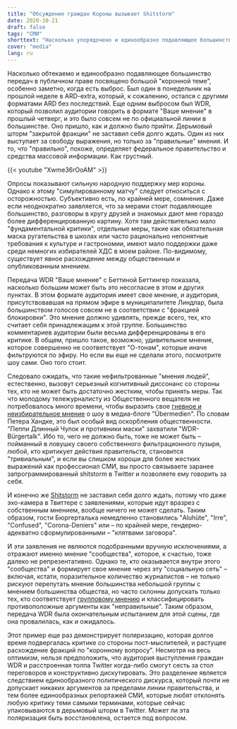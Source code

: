 ```yaml
---
title: "Обсуждение граждан Короны вызывает Shitstorm"
date: 2020-10-21
draft: false
tags: "СМИ"
shorttext: "Насколько упорядочено и единообразно подавляющее большинство публично-правовых трансляций на Covid, замечаешь, особенно когда есть выброс."
cover: "media"
lang: ru
---
```


Насколько обтекаемо и единообразно подавляющее большинство передач в публичном праве посвящено большой "коронной теме", особенно заметно, когда есть выброс. Был один в понедельник на прошлой неделе в ARD-extra, который, к сожалению, остался с другими форматами ARD без последствий. Еще одним выбросом был WDR, который позволил аудитории говорить в формате "Ваше мнение" в прошлый четверг, и это было совсем не по официальной линии в большинстве. Оно пришло, как и должно было прийти. Дерьмовый шторм "закрытой фракции" не заставил себя долго ждать. Один из них выступает за свободу выражения, но только за "правильные" мнения. И то, что "правильно", похоже, определяет федеральное правительство и средства массовой информации. Как грустный.

{{< youtube "Xwme36rOoAM" >}}

Опросы показывают сильную народную поддержку мер короны. Однако к этому "симулированному матчу" следует относиться с осторожностью. Субъективно есть, по крайней мере, сомнения. Даже если неоднократно заявляется, что за мерами стоит подавляющее большинство, разговоры в кругу друзей и знакомых дают мне гораздо более дифференцированную картину. Хотя там действительно мало "фундаментальной критики", отдельные меры, такие как обязательная маска ругательства в школах или часто рационально непонятные требования к культуре и гастрономии, имеют мало поддержки даже среди немногих избирателей ХДС в моем районе. По-видимому, существует явное расхождение между общественным и опубликованным мнением.

Передача WDR "Ваше мнение" с Беттиной Беттингер показала, насколько большим может быть это несогласие в этом и других пунктах. В этом формате аудитория имеет свое мнение, и аудитория, присутствовавшая на прямом эфире в муниципалитете Линдлар, была большинством голосов совсем не в соответствии с "фракцией блокировки". Это мнение должно удивлять, прежде всего, тех, кто считает себя принадлежащим к этой группе. Большинство комментариев аудитории были весьма дифференцированы в его критике. В общем, пришло такое, возможно, удивительное мнение, которое совершенно не соответствует "О-тонам", которые иначе фильтруются по эфиру. Но если вы еще не сделали этого, посмотрите шоу сами. Оно того стоит.

Следовало ожидать, что такие нефильтрованные "мнения людей", естественно, вызовут серьезный когнитивный диссонанс со стороны тех, кто не может быть достаточно жестким, чтобы принять меры. Так что молодому тележурналисту из Общественного вещателя не потребовалось много времени, чтобы выразить свое [гневное и неизбирательное мнение](https://uebermedien.de/53741/pippi-langstrumpf-und-die-maskengegner-kapern-wdr-buergertalk/ "Pippi Langstrumpf und die Masken­gegner kapern WDR-Bürgertalk") о шоу в медиа-блоге "Übermedien". По словам Петера Хандке, это был особый вид оскорбления общественности. "Пеппи Длинный Чулок и противники маски" захватили "WDR-Bürgertalk". Ибо то, чего не должно быть, тоже не может быть – пойманный в ловушку своего собственного фильтрационного пузыря, любой, кто критикует действия правительств, становится "тривиальным", и если вы слишком хороши для более жестких выражений как профессионал СМИ, вы просто связываете заранее запрограммированный shitstorm в Twitter и позволяете ему говорить за себя.

И конечно же [Shitstorm](https://twitter.com/search?q=%23ihremeinung "Twitter #ihremeinung") не заставил себя долго ждать, потому что даже эхо-камера в Твиттере с заявлениями, которые идут вразрез с собственным мнением, вообще ничего не может сделать. Таким образом, гости Бюргерталька немедленно становились "Aluhüte", "Irre", "Confused", "Corona-Deniers" или – по крайней мере, гендерно-адекватно сформулированными – "клятвами заговора".

И эти заявления не являются подобранными вручную исключениями, а отражают именно мнение "сообщества", которое, к счастью, тоже далеко не репрезентативно. Однако те, кто оказывается внутри этого "сообщества" и формирует свое мнение через эту "социальную сеть" – включая, кстати, поразительное количество журналистов – не только рискуют перепутать мнение большинства небольшой группы с мнением большинства общества, но часто склонны допускать только тех, кто соответствует [групповому мнению](/static/downloads/Informationspathologien.pdf "Übersicht ausgewählter Informationspathologien") и классифицировать противоположные аргументы как "неправильные". Таким образом, передача WDR была окончательным испытанием для этой сцены, где она провалилась, как и ожидалось.

Этот пример еще раз демонстрирует поляризацию, которая долгое время подвергалась критике со стороны пост-мыслителей, и растущее расхождение фракций по "коронному вопросу". Несмотря на весь оптимизм, нельзя предположить, что аудитория выступления граждан WDR и расстроенная толпа Twitter когда-либо смогут сесть за стол переговоров и конструктивно дискутировать. Это разделение является следствием единообразного политического дискурса, который почти не допускает никаких аргументов за пределами линии правительства, и тем более единообразных репортажей СМИ, которые любят отклонять любую критику теми самыми терминами, которые сейчас упаковываются в дерьмовый шторм в Twitter. Может ли эта поляризация быть восстановлена, остается под вопросом.
